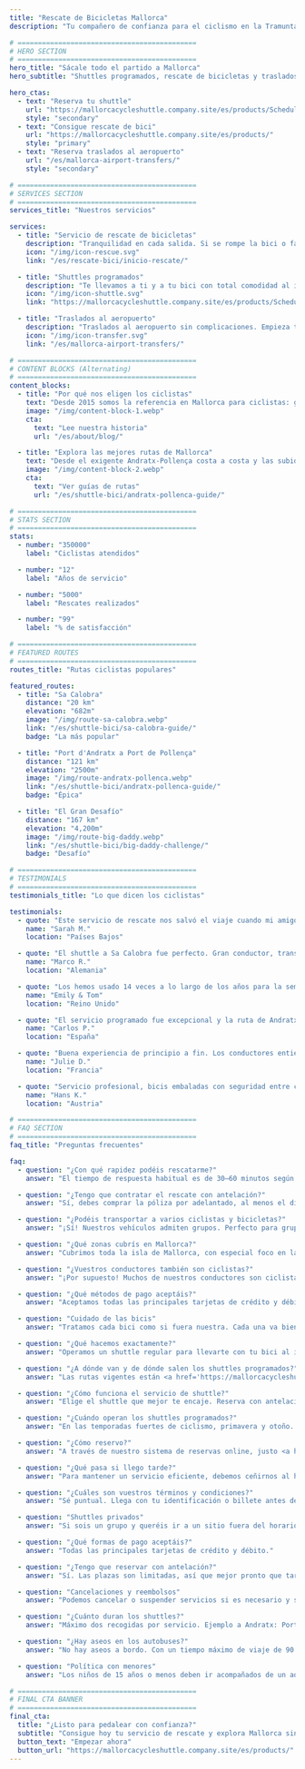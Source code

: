 ```yaml
---
title: "Rescate de Bicicletas Mallorca"
description: "Tu compañero de confianza para el ciclismo en la Tramuntana de Mallorca. Servicio de rescate de bicicletas, shuttles y traslados al aeropuerto para ciclistas."

# ============================================
# HERO SECTION
# ============================================
hero_title: "Sácale todo el partido a Mallorca"
hero_subtitle: "Shuttles programados, rescate de bicicletas y traslados al aeropuerto – por ciclistas y para ciclistas"

hero_ctas:
  - text: "Reserva tu shuttle"
    url: "https://mallorcacycleshuttle.company.site/es/products/Scheduled-Bike-Buses-c15728235"
    style: "secondary"
  - text: "Consigue rescate de bici"
    url: "https://mallorcacycleshuttle.company.site/es/products/"
    style: "primary"
  - text: "Reserva traslados al aeropuerto"
    url: "/es/mallorca-airport-transfers/"
    style: "secondary"

# ============================================
# SERVICES SECTION
# ============================================
services_title: "Nuestros servicios"

services:
  - title: "Servicio de rescate de bicicletas"
    description: "Tranquilidad en cada salida. Si se rompe la bici o fallan las fuerzas, los titulares de la póliza son rescatados en toda Mallorca."
    icon: "/img/icon-rescue.svg"
    link: "/es/rescate-bici/inicio-rescate/"

  - title: "Shuttles programados"
    description: "Te llevamos a ti y a tu bici con total comodidad al inicio de las icónicas rutas de ida."
    icon: "/img/icon-shuttle.svg"
    link: "https://mallorcacycleshuttle.company.site/es/products/Scheduled-Bike-Buses-c15728235"

  - title: "Traslados al aeropuerto"
    description: "Traslados al aeropuerto sin complicaciones. Empieza tus vacaciones ciclistas sin estrés desde que aterrizas."
    icon: "/img/icon-transfer.svg"
    link: "/es/mallorca-airport-transfers/"

# ============================================
# CONTENT BLOCKS (Alternating)
# ============================================
content_blocks:
  - title: "Por qué nos eligen los ciclistas"
    text: "Desde 2015 somos la referencia en Mallorca para ciclistas: gestionamos shuttles, rescates por toda la isla y cuidamos las bicis como si fueran nuestras. Cuenta con un equipo cercano y fiable, autobuses cómodos y conocimiento local en el que puedes confiar."
    image: "/img/content-block-1.webp"
    cta:
      text: "Lee nuestra historia"
      url: "/es/about/blog/"

  - title: "Explora las mejores rutas de Mallorca"
    text: "Desde el exigente Andratx-Pollença costa a costa y las subidas míticas desde los puertos de Sa Calobra y Valldemossa hasta los caminos tranquilos del interior, Mallorca es un paraíso ciclista de primer nivel. Nuestros guías de ruta te ayudan a planificar tus rutas de ida perfectas con mapas detallados, perfiles de elevación y consejos de la casa."
    image: "/img/content-block-2.webp"
    cta:
      text: "Ver guías de rutas"
      url: "/es/shuttle-bici/andratx-pollenca-guide/"

# ============================================
# STATS SECTION
# ============================================
stats:
  - number: "350000"
    label: "Ciclistas atendidos"

  - number: "12"
    label: "Años de servicio"

  - number: "5000"
    label: "Rescates realizados"

  - number: "99"
    label: "% de satisfacción"

# ============================================
# FEATURED ROUTES
# ============================================
routes_title: "Rutas ciclistas populares"

featured_routes:
  - title: "Sa Calobra"
    distance: "20 km"
    elevation: "682m"
    image: "/img/route-sa-calobra.webp"
    link: "/es/shuttle-bici/sa-calobra-guide/"
    badge: "La más popular"

  - title: "Port d'Andratx a Port de Pollença"
    distance: "121 km"
    elevation: "2500m"
    image: "/img/route-andratx-pollenca.webp"
    link: "/es/shuttle-bici/andratx-pollenca-guide/"
    badge: "Épica"

  - title: "El Gran Desafío"
    distance: "167 km"
    elevation: "4,200m"
    image: "/img/route-big-daddy.webp"
    link: "/es/shuttle-bici/big-daddy-challenge/"
    badge: "Desafío"

# ============================================
# TESTIMONIALS
# ============================================
testimonials_title: "Lo que dicen los ciclistas"

testimonials:
  - quote: "Este servicio de rescate nos salvó el viaje cuando mi amigo tuvo una avería. Profesional, rápido y amable. ¡Muy recomendable!"
    name: "Sarah M."
    location: "Países Bajos"

  - quote: "El shuttle a Sa Calobra fue perfecto. Gran conductor, transporte seguro de las bicis y empezamos la ruta exactamente donde queríamos y con piernas frescas. Vale cada céntimo."
    name: "Marco R."
    location: "Alemania"

  - quote: "Los hemos usado 14 veces a lo largo de los años para la semana del club en Mallorca. Traslado al aeropuerto y shuttle programado a Andratx. Solo por la tranquilidad ya merece la pena. Saben lo que hacen."
    name: "Emily & Tom"
    location: "Reino Unido"

  - quote: "El servicio programado fue excepcional y la ruta de Andratx nos hizo el viaje. ¡Con ganas de volver el año que viene!"
    name: "Carlos P."
    location: "España"

  - quote: "Buena experiencia de principio a fin. Los conductores entienden de verdad las necesidades de los ciclistas. Ya he hecho cuatro salidas con ellos."
    name: "Julie D."
    location: "Francia"

  - quote: "Servicio profesional, bicis embaladas con seguridad entre colchones y las rutas son espectaculares. Muy recomendable para ciclistas serios."
    name: "Hans K."
    location: "Austria"

# ============================================
# FAQ SECTION
# ============================================
faq_title: "Preguntas frecuentes"

faq:
  - question: "¿Con qué rapidez podéis rescatarme?"
    answer: "El tiempo de respuesta habitual es de 30–60 minutos según tu ubicación en Mallorca. Tenemos varios vehículos repartidos por la isla para responder rápido."

  - question: "¿Tengo que contratar el rescate con antelación?"
    answer: "Sí, debes comprar la póliza por adelantado, al menos el día antes de usarla (válida para toda tu estancia)."

  - question: "¿Podéis transportar a varios ciclistas y bicicletas?"
    answer: "¡Sí! Nuestros vehículos admiten grupos. Perfecto para grupetas o clubes."

  - question: "¿Qué zonas cubrís en Mallorca?"
    answer: "Cubrimos toda la isla de Mallorca, con especial foco en la Serra de Tramuntana, donde están las mejores rutas de ida. De Andratx a Pollença y todo lo intermedio."

  - question: "¿Vuestros conductores también son ciclistas?"
    answer: "¡Por supuesto! Muchos de nuestros conductores son ciclistas con experiencia: conocen las rutas, los retos y exactamente lo que necesitas."

  - question: "¿Qué métodos de pago aceptáis?"
    answer: "Aceptamos todas las principales tarjetas de crédito y débito. El pago se procesa de forma segura a través de Stripe."

  - question: "Cuidado de las bicis"
    answer: "Tratamos cada bici como si fuera nuestra. Cada una va bien asegurada en remolques a medida, acolchada entre colchones, para que llegue en el mismo estado en que se cargó."

  - question: "¿Qué hacemos exactamente?"
    answer: "Operamos un shuttle regular para llevarte con tu bici al inicio de las icónicas rutas de ida de Mallorca (<a href='https://mallorcacycleshuttle.company.site/es/products/' target='_blank' rel='noopener noreferrer'>horarios aquí</a>). Ofrecemos rescate de bici y ciclista en caso de avería (<a href='https://mallorcacycleshuttle.company.site/es/products/' target='_blank' rel='noopener noreferrer'>enlace aquí</a>). Y realizamos traslados privados al aeropuerto con presupuesto instantáneo (<a href='/es/mallorca-airport-transfers/'>aquí</a>)."

  - question: "¿A dónde van y de dónde salen los shuttles programados?"
    answer: "Las rutas vigentes están <a href='https://mallorcacycleshuttle.company.site/es/products/' target='_blank' rel='noopener noreferrer'>aquí</a>."

  - question: "¿Cómo funciona el servicio de shuttle?"
    answer: "Elige el shuttle que mejor te encaje. Reserva con antelación porque las plazas son limitadas. Llega al menos 15 minutos antes de la salida con tu DNI o tu billete (en el móvil es ideal) para cargar la bici. <a href='https://mallorcacycleshuttle.company.site/es/products/' target='_blank' rel='noopener noreferrer'>Reserva aquí</a>. Disfruta del trayecto y enamórate de la vuelta en bici. Simple, eficiente y esencial."

  - question: "¿Cuándo operan los shuttles programados?"
    answer: "En las temporadas fuertes de ciclismo, primavera y otoño. El horario completo del bus de bicis está <a href='https://mallorcacycleshuttle.company.site/es/products/' target='_blank' rel='noopener noreferrer'>aquí</a>."

  - question: "¿Cómo reservo?"
    answer: "A través de nuestro sistema de reservas online, justo <a href='https://mallorcacycleshuttle.company.site/es/products/' target='_blank' rel='noopener noreferrer'>aquí</a>."

  - question: "¿Qué pasa si llego tarde?"
    answer: "Para mantener un servicio eficiente, debemos ceñirnos al horario. No podemos esperar a los retrasados, ya que afecta al servicio y al resto de ciclistas. Llega al punto de salida antes de la hora de carga indicada en tu billete. Como tu ausencia puede impedir que otros reserven, no podemos reembolsar shuttles perdidos."

  - question: "¿Cuáles son vuestros términos y condiciones?"
    answer: "Sé puntual. Llega con tu identificación o billete antes de la hora de carga indicada en tu ticket. Términos y condiciones completos aquí."

  - question: "Shuttles privados"
    answer: "Si sois un grupo y queréis ir a un sitio fuera del horario o a otra hora, por favor <a href='/es/shuttle-bici/reservas-shuttle-privado/'>reserva aquí</a>."

  - question: "¿Qué formas de pago aceptáis?"
    answer: "Todas las principales tarjetas de crédito y débito."

  - question: "¿Tengo que reservar con antelación?"
    answer: "Sí. Las plazas son limitadas, así que mejor pronto que tarde para evitar quedarte sin sitio. Recomendamos reservar al inicio de tu estancia: piernas frescas y un día de margen por si el tiempo falla. <a href='https://mallorcacycleshuttle.company.site/es/products/' target='_blank' rel='noopener noreferrer'>Reserva aquí</a>."

  - question: "Cancelaciones y reembolsos"
    answer: "Podemos cancelar o suspender servicios si es necesario y sin aviso previo. Si se cancela un shuttle, hay reembolso total o cambio a otro bus. Si quieres cambiar tu billete de fecha, puede ser posible y se decide caso a caso. Para toda la información, consulta los Términos y Condiciones completos aquí."

  - question: "¿Cuánto duran los shuttles?"
    answer: "Máximo dos recogidas por servicio. Ejemplo a Andratx: Port de Pollença, carga de bicis a las 07:15; luego Alcúdia, carga a las 07:35; llegada media a Andratx sobre las 09:15 según el tráfico."

  - question: "¿Hay aseos en los autobuses?"
    answer: "No hay aseos a bordo. Con un tiempo máximo de viaje de 90 minutos, normalmente no hace falta. Simplemente controla lo que bebes antes y durante el trayecto."

  - question: "Política con menores"
    answer: "Los niños de 15 años o menos deben ir acompañados de un adulto de pago. Todos los asientos tienen el mismo precio."

# ============================================
# FINAL CTA BANNER
# ============================================
final_cta:
  title: "¿Listo para pedalear con confianza?"
  subtitle: "Consigue hoy tu servicio de rescate y explora Mallorca sin preocupaciones"
  button_text: "Empezar ahora"
  button_url: "https://mallorcacycleshuttle.company.site/es/products/"
---
```

